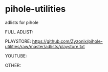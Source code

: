 # pihole-utilities
adlists for pihole

FULL ADLIST:


PLAYSTORE:
https://github.com/Zyzonix/pihole-utilities/raw/master/adlists/playstore.txt 

YOUTUBE:


OTHER:

